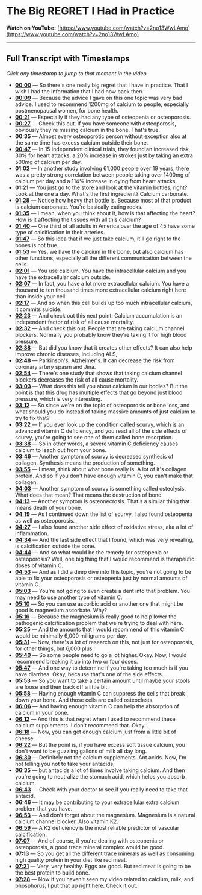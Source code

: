 # The Big REGRET I Had in Practice

**Watch on YouTube:** [https://www.youtube.com/watch?v=2no13WwLAmo](https://www.youtube.com/watch?v=2no13WwLAmo)

---

## Full Transcript with Timestamps

*Click any timestamp to jump to that moment in the video*

- **[00:00](https://www.youtube.com/watch?v=2no13WwLAmo&t=0s)** — So there's one really big regret that I have in practice. That I wish I had the information that I had now back then.
- **[00:09](https://www.youtube.com/watch?v=2no13WwLAmo&t=9s)** — Because the advice I gave on this one topic was very bad advice. I used to recommend 1200mg of calcium to people, especially postmenopausal women, for bone health.
- **[00:21](https://www.youtube.com/watch?v=2no13WwLAmo&t=21s)** — Especially if they had any type of osteopenia or osteoporosis.
- **[00:27](https://www.youtube.com/watch?v=2no13WwLAmo&t=27s)** — Check this out. If you have someone with osteoporosis, obviously they're missing calcium in the bone. That's true.
- **[00:35](https://www.youtube.com/watch?v=2no13WwLAmo&t=35s)** — Almost every osteoporotic person without exception also at the same time has excess calcium outside their bone.
- **[00:47](https://www.youtube.com/watch?v=2no13WwLAmo&t=47s)** — In 15 independent clinical trials, they found an increased risk, 30% for heart attacks, a 20% increase in strokes just by taking an extra 500mg of calcium per day.
- **[01:02](https://www.youtube.com/watch?v=2no13WwLAmo&t=62s)** — In another study involving 61,000 people over 19 years, there was a pretty strong correlation between people taking over 1400mg of calcium per day and a 114% increase in dying from heart attacks.
- **[01:21](https://www.youtube.com/watch?v=2no13WwLAmo&t=81s)** — You just go to the store and look at the vitamin bottles, right? Look at the one a day. What's the first ingredient? Calcium carbonate.
- **[01:28](https://www.youtube.com/watch?v=2no13WwLAmo&t=88s)** — Notice how heavy that bottle is. Because most of that product is calcium carbonate. You're basically eating rocks.
- **[01:35](https://www.youtube.com/watch?v=2no13WwLAmo&t=95s)** — I mean, when you think about it, how is that affecting the heart? How is it affecting the tissues with all this calcium?
- **[01:40](https://www.youtube.com/watch?v=2no13WwLAmo&t=100s)** — One third of all adults in America over the age of 45 have some type of calcification in their arteries.
- **[01:47](https://www.youtube.com/watch?v=2no13WwLAmo&t=107s)** — So this idea that if we just take calcium, it'll go right to the bones is not true.
- **[01:53](https://www.youtube.com/watch?v=2no13WwLAmo&t=113s)** — Yes, we have the calcium in the bone, but also calcium has other functions, especially all the different communication between the cells.
- **[02:01](https://www.youtube.com/watch?v=2no13WwLAmo&t=121s)** — You use calcium. You have the intracellular calcium and you have the extracellular calcium outside.
- **[02:07](https://www.youtube.com/watch?v=2no13WwLAmo&t=127s)** — In fact, you have a lot more extracellular calcium. You have a thousand to ten thousand times more extracellular calcium right here than inside your cell.
- **[02:17](https://www.youtube.com/watch?v=2no13WwLAmo&t=137s)** — And so when this cell builds up too much intracellular calcium, it commits suicide.
- **[02:23](https://www.youtube.com/watch?v=2no13WwLAmo&t=143s)** — And check out this next point. Calcium accumulation is an independent factor of risk of all cause mortality.
- **[02:32](https://www.youtube.com/watch?v=2no13WwLAmo&t=152s)** — And check this out. People that are taking calcium channel blockers. Normally you probably know they're taking it for high blood pressure.
- **[02:38](https://www.youtube.com/watch?v=2no13WwLAmo&t=158s)** — But did you know that it creates other effects? It can also help improve chronic diseases, including ALS,
- **[02:48](https://www.youtube.com/watch?v=2no13WwLAmo&t=168s)** — Parkinson's, Alzheimer's. It can decrease the risk from coronary artery spasm and Jina.
- **[02:54](https://www.youtube.com/watch?v=2no13WwLAmo&t=174s)** — There's one study that shows that taking calcium channel blockers decreases the risk of all cause mortality.
- **[03:03](https://www.youtube.com/watch?v=2no13WwLAmo&t=183s)** — What does this tell you about calcium in our bodies? But the point is that this drug has multiple effects that go beyond just blood pressure, which is very interesting.
- **[03:12](https://www.youtube.com/watch?v=2no13WwLAmo&t=192s)** — So since we're on the topic of osteoporosis or bone loss, and what should you do instead of taking massive amounts of just calcium to try to fix that?
- **[03:22](https://www.youtube.com/watch?v=2no13WwLAmo&t=202s)** — If you ever look up the condition called scurvy, which is an advanced vitamin C deficiency, and you read all of the side effects of scurvy, you're going to see one of them called bone resorption.
- **[03:38](https://www.youtube.com/watch?v=2no13WwLAmo&t=218s)** — So in other words, a severe vitamin C deficiency causes calcium to leach out from your bone.
- **[03:46](https://www.youtube.com/watch?v=2no13WwLAmo&t=226s)** — Another symptom of scurvy is decreased synthesis of collagen. Synthesis means the production of something.
- **[03:55](https://www.youtube.com/watch?v=2no13WwLAmo&t=235s)** — I mean, think about what bone really is. A lot of it's collagen protein. And so if you don't have enough vitamin C, you can't make that collagen.
- **[04:03](https://www.youtube.com/watch?v=2no13WwLAmo&t=243s)** — Another symptom of scurvy is something called osteolysis. What does that mean? That means the destruction of bone.
- **[04:13](https://www.youtube.com/watch?v=2no13WwLAmo&t=253s)** — Another symptom is osteonecrosis. That's a similar thing that means death of your bone.
- **[04:19](https://www.youtube.com/watch?v=2no13WwLAmo&t=259s)** — As I continued down the list of scurvy, I also found osteopenia as well as osteoporosis.
- **[04:27](https://www.youtube.com/watch?v=2no13WwLAmo&t=267s)** — I also found another side effect of oxidative stress, aka a lot of inflammation.
- **[04:34](https://www.youtube.com/watch?v=2no13WwLAmo&t=274s)** — And the last side effect that I found, which was very revealing, is calcification outside the bone.
- **[04:44](https://www.youtube.com/watch?v=2no13WwLAmo&t=284s)** — And so what would be the remedy for osteopenia or osteoporosis? Well, one big thing that I would recommend is therapeutic doses of vitamin C.
- **[04:53](https://www.youtube.com/watch?v=2no13WwLAmo&t=293s)** — And as I did a deep dive into this topic, you're not going to be able to fix your osteoporosis or osteopenia just by normal amounts of vitamin C.
- **[05:03](https://www.youtube.com/watch?v=2no13WwLAmo&t=303s)** — You're not going to even create a dent into that problem. You may need to use another type of vitamin C.
- **[05:10](https://www.youtube.com/watch?v=2no13WwLAmo&t=310s)** — So you can use ascorbic acid or another one that might be good is magnesium ascorbate. Why?
- **[05:16](https://www.youtube.com/watch?v=2no13WwLAmo&t=316s)** — Because the magnesium is really good to help lower the pathogenic calcification problem that we're trying to deal with here.
- **[05:25](https://www.youtube.com/watch?v=2no13WwLAmo&t=325s)** — And the amounts that I would recommend of this vitamin C would be minimally 6,000 milligrams per day.
- **[05:31](https://www.youtube.com/watch?v=2no13WwLAmo&t=331s)** — Now, there's a lot of research on this, not just for osteoporosis, for other things, but 6,000 plus.
- **[05:40](https://www.youtube.com/watch?v=2no13WwLAmo&t=340s)** — So some people need to go a lot higher. Okay. Now, I would recommend breaking it up into two or four doses.
- **[05:47](https://www.youtube.com/watch?v=2no13WwLAmo&t=347s)** — And one way to determine if you're taking too much is if you have diarrhea. Okay, because that's one of the side effects.
- **[05:53](https://www.youtube.com/watch?v=2no13WwLAmo&t=353s)** — So you want to take a certain amount until maybe your stools are loose and then back off a little bit.
- **[05:58](https://www.youtube.com/watch?v=2no13WwLAmo&t=358s)** — Having enough vitamin C can suppress the cells that break down your bone. And those cells are called osteoclasts.
- **[06:06](https://www.youtube.com/watch?v=2no13WwLAmo&t=366s)** — And having enough vitamin C can help the absorption of calcium in your bone.
- **[06:12](https://www.youtube.com/watch?v=2no13WwLAmo&t=372s)** — And this is that regret when I used to recommend these calcium supplements. I don't recommend that. Okay.
- **[06:18](https://www.youtube.com/watch?v=2no13WwLAmo&t=378s)** — Now, you can get enough calcium just from a little bit of cheese.
- **[06:22](https://www.youtube.com/watch?v=2no13WwLAmo&t=382s)** — But the point is, if you have excess soft tissue calcium, you don't want to be guzzling gallons of milk all day long.
- **[06:30](https://www.youtube.com/watch?v=2no13WwLAmo&t=390s)** — Definitely not the calcium supplements. Ant acids. Now, I'm not telling you not to take your antacids,
- **[06:35](https://www.youtube.com/watch?v=2no13WwLAmo&t=395s)** — but antacids a lot of times involve taking calcium. And then you're going to neutralize the stomach acid, which helps you absorb calcium.
- **[06:43](https://www.youtube.com/watch?v=2no13WwLAmo&t=403s)** — Check with your doctor to see if you really need to take that antacid.
- **[06:46](https://www.youtube.com/watch?v=2no13WwLAmo&t=406s)** — It may be contributing to your extracellular extra calcium problem that you have.
- **[06:53](https://www.youtube.com/watch?v=2no13WwLAmo&t=413s)** — And don't forget about the magnesium. Magnesium is a natural calcium channel blocker. Also vitamin K2.
- **[06:59](https://www.youtube.com/watch?v=2no13WwLAmo&t=419s)** — A K2 deficiency is the most reliable predictor of vascular calcification.
- **[07:07](https://www.youtube.com/watch?v=2no13WwLAmo&t=427s)** — And of course, if you're dealing with osteopenia or osteoporosis, a good trace mineral complex would be good.
- **[07:13](https://www.youtube.com/watch?v=2no13WwLAmo&t=433s)** — So you get all the different trace minerals as well as consuming high quality protein in your diet like red meat.
- **[07:21](https://www.youtube.com/watch?v=2no13WwLAmo&t=441s)** — Very, very healthy. Eggs are good. But red meat is going to be the best protein to build bone.
- **[07:28](https://www.youtube.com/watch?v=2no13WwLAmo&t=448s)** — Now if you haven't seen my video related to calcium, milk, and phosphorus, I put that up right here. Check it out.
